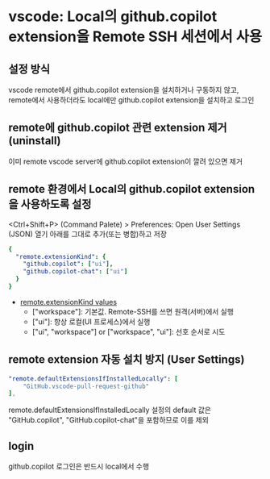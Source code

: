 # vscode: Local의 github.copilot extension을 Remote SSH 세션에서 사용

## 설정 방식

vscode remote에서 github.copilot extension을 설치하거나 구동하지 않고,
remote에서 사용하더라도 local에만 github.copilot extension을 설치하고 로그인

##  remote에 github.copilot 관련 extension 제거(uninstall)

이미 remote vscode server에 github.copilot extension이 깔려 있으면 제거

## remote 환경에서 Local의 github.copilot extension을 사용하도록 설정

<Ctrl+Shift+P> (Command Palete) > Preferences: Open User Settings (JSON) 열기
아래를 그대로 추가(또는 병합)하고 저장

```yaml
{
  "remote.extensionKind": {
    "github.copilot": ["ui"],
    "github.copilot-chat": ["ui"]
  }
}
```

- [remote.extensionKind values](https://code.visualstudio.com/api/advanced-topics/extension-host#preferred-extension-location)
  - ["workspace"]: 기본값. Remote-SSH를 쓰면 원격(서버)에서 실행
  - ["ui"]: 항상 로컬(UI 프로세스)에서 실행
  - ["ui", "workspace"] or ["workspace", "ui"]: 선호 순서로 시도

## remote extension 자동 설치 방지 (User Settings)

```yaml
"remote.defaultExtensionsIfInstalledLocally": [
    "GitHub.vscode-pull-request-github"
],
```

remote.defaultExtensionsIfInstalledLocally 설정의 default 값은
"GitHub.copilot", "GitHub.copilot-chat"을 포함하므로 이를 제외

## login

github.copilot 로그인은 반드시 local에서 수행
